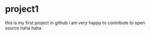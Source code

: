 # project1
this is my first project in github
i am very happy to contribute to open source
haha haha
